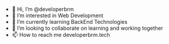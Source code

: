 - 👋 Hi, I’m @developerbrm
- 👀 I’m interested in Web Development
- 🌱 I’m currently learning BackEnd Technologies
- 💞️ I’m looking to collaborate on learning and working together
- 📫 How to reach me developerbrm.tech

<!---
developerbrm/developerbrm is a ✨ special ✨ repository because its `README.md` (this file) appears on your GitHub profile.
You can click the Preview link to take a look at your changes.
--->

